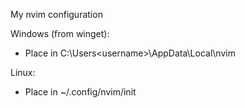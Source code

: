 My nvim configuration

Windows (from winget):
- Place in C:\Users\<username>\AppData\Local\nvim

Linux:
- Place in ~/.config/nvim/init

